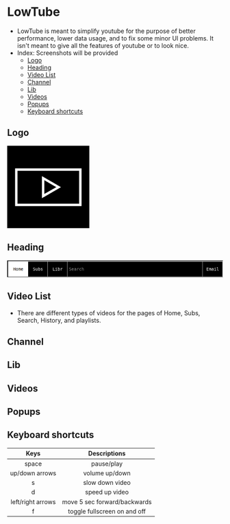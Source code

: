 # LowTube

- LowTube is meant to simplify youtube for the purpose of better performance, lower data usage, and to fix some minor UI problems. It isn't meant to give all the features of youtube or to look nice.
- Index: Screenshots will be provided
	- [Logo](#logo)
	- [Heading](#heading)
	- [Video List](#video-list)
	- [Channel](#channel)
	- [Lib](#lib)
	- [Videos](#videos)
	- [Popups](#popups)
	- [Keyboard shortcuts](#keyboard-shortcuts)

## Logo

![](./public/low_tube_logo_192.png)

## Heading

![](./screenshots/navbar.png)

## Video List
- There are different types of videos for the pages of Home, Subs, Search, History, and playlists.

## Channel

## Lib

## Videos

## Popups

## Keyboard shortcuts
| Keys				| Descriptions 					|
|:-:				|:-:							|
|space				|pause/play						|
|up/down arrows		|volume up/down					|
|s					|slow down video				|
|d					|speed up video					|
|left/right arrows	|move 5 sec forward/backwards	|
|f					|toggle fullscreen on and off	|